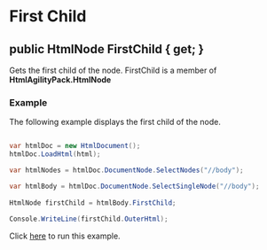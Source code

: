 # First Child

## public HtmlNode FirstChild { get; }

Gets the first child of the node. FirstChild is a member of **HtmlAgilityPack.HtmlNode**

### Example

The following example displays the first child of the node.

```csharp

var htmlDoc = new HtmlDocument();
htmlDoc.LoadHtml(html);

var htmlNodes = htmlDoc.DocumentNode.SelectNodes("//body");

var htmlBody = htmlDoc.DocumentNode.SelectSingleNode("//body");
		
HtmlNode firstChild = htmlBody.FirstChild;
		
Console.WriteLine(firstChild.OuterHtml);	

```

Click [here](https://dotnetfiddle.net/DJeEwt) to run this example.
